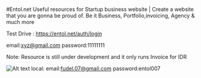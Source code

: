 #Entol.net 
Useful resources for Startup business website  | Create a website that you are gonna be proud of. Be it Business, Portfolio,invoicing, Agency & much more  

Test Drive : https://entol.net/auth/login

email:xyz@gmail.com
password:11111111

Note: Resource is still under development and it only runs Invoice for IDR

![Alt text](https://entol.net/uploads/2vctys2irfwgcks084.jpg "Dashboard Screenshoot")
local:
email:fudel.07@gmail.com password:entol007

